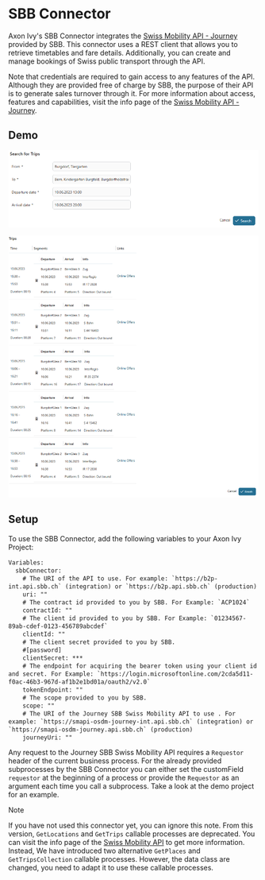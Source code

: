 # SBB Connector

Axon Ivy's SBB Connector integrates the [Swiss Mobility API - Journey](https://developer-int.sbb.ch/apis/smapi-osdm-journey/information) provided by SBB. This connector uses a REST client that allows you to retrieve timetables and fare details. Additionally, you can create and manage bookings of Swiss public transport through the API.

Note that credentials are required to gain access to any features of the API. Although they are provided free of charge by SBB, the purpose of their API is to generate sales turnover through it. For more information about access, features and capabilities, visit the info page of the [Swiss Mobility API - Journey](https://developer-int.sbb.ch/apis/smapi-osdm-journey/information).

## Demo

![Search for Trips Form](images/search-for-trips.png)

![Show Trips](images/trips.png)

## Setup

To use the SBB Connector, add the following variables to your Axon Ivy Project:

```
Variables:
  sbbConnector:
    # The URI of the API to use. For example: `https://b2p-int.api.sbb.ch` (integration) or `https://b2p.api.sbb.ch` (production)
    uri: ""
    # The contract id provided to you by SBB. For Example: `ACP1024`
    contractId: ""
    # The client id provided to you by SBB. For Example: `01234567-89ab-cdef-0123-456789abcdef`
    clientId: ""
    # The client secret provided to you by SBB.
    #[password]
    clientSecret: ***
    # The endpoint for acquiring the bearer token using your client id and secret. For Example: `https://login.microsoftonline.com/2cda5d11-f0ac-46b3-967d-af1b2e1bd01a/oauth2/v2.0`
    tokenEndpoint: ""
    # The scope provided to you by SBB.
    scope: ""
    # The URI of the Journey SBB Swiss Mobility API to use . For example: `https://smapi-osdm-journey-int.api.sbb.ch` (integration) or `https://smapi-osdm-journey.api.sbb.ch` (production)
    journeyUri: ""
```

Any request to the Journey SBB Swiss Mobility API requires a `Requestor` header of the current business process. For the already provided subprocesses by the SBB Connector you can either set the customField `requestor` at the beginning of a process or provide the `Requestor` as an argument each time you call a subprocess. Take a look at the demo project for an example.

> [!Note]
> If you have not used this connector yet, you can ignore this note.
> From this version, `GetLocations` and `GetTrips` callable processes are deprecated.
> You can visit the info page of the [Swiss Mobility API](https://developer.sbb.ch/apis/b2p/information) to get more information.
> Instead, We have introduced two alternative `GetPlaces` and `GetTripsCollection` callable processes.
> However, the data class are changed, you need to adapt it to use these callable processes.